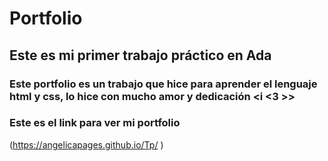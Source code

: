 # Portfolio

## Este es mi primer trabajo práctico en Ada

### Este portfolio es un trabajo que hice para aprender el lenguaje html y css, lo hice con mucho amor y dedicación <i <3 >> </i>

### Este es el link para ver mi portfolio
(https://angelicapages.github.io/Tp/ )